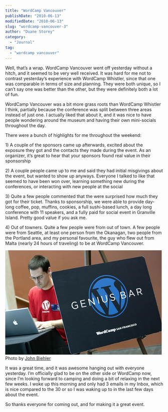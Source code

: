 ```yaml
---
title: "WordCamp Vancouver"
publishDate: "2010-06-13"
modifiedDate: "2010-06-13"
slug: "wordcamp-vancouver-3"
author: "Duane Storey"
category:
  - "Journal"
tag:
  - "wordcamp vancouver"
---
```


Well, that’s a wrap. WordCamp Vancouver went off yesterday without a hitch, and it seemed to be very well received. It was hard for me not to contrast yesterday’s experience with WordCamp Whistler, since that one was comparable in terms of size and planning. They were both unique, so I can’t say one was better than the other, but they were definitely both a lot of fun.

WordCamp Vancouver was a bit more grass roots than WordCamp Whistler I think, partially because the conference was split between three areas instead of just one. I actually liked that about it, and it was nice to have people wondering around the museum and having their own mini-socials throughout the day.

There were a bunch of highlights for me throughout the weekend:

1\) A couple of the sponsors came up afterwards, excited about the exposure they got and the contacts they made during the event. As an organizer, it’s great to hear that your sponsors found real value in their sponsorship

2\) A couple people came up to me and said they had initial misgivings about the event, but wanted to show up anyways. Everyone I talked to like that seemed to have been won over, learning something new during the conferences, or interacting with new people at the social

3\) Quite a few people commented that the were surprised how much they got for their ticket. Thanks to sponsorship, we were able to provide day-long coffee, pop, muffins, cookies, a full sushi-based lunch, a day long conference with 11 speakers, and a fully paid for social event in Granville Island. Pretty good value if you ask me.

4\) Out of towners. Quite a few people were from out of town. A few people were from Seattle, at least one person from the Okanagan, two people from the Portland area, and my personal favourite, the guy who flew out from Malta (nearly 24 hours of traveling) to be at WordCamp Vancouver.

![](_images/wordcamp-vancouver-1.jpg)  
Photo by [John Biehler](http://johnbiehler.com)

It was a great time, and it was awesome hanging out with everyone yesterday. I’m officially glad to be on the other side or WordCamp now, since I’m looking forward to camping and doing a bit of relaxing in the next few weeks. I woke up this morning and only had 3 emails in my Inbox, which is nice compared to the 30 or so I was waking up to in the last few days about the event.

So thanks everyone for coming out, and for making it a great event.
